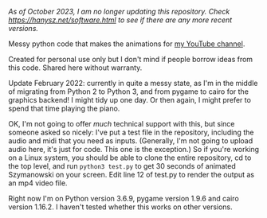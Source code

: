 *As of October 2023, I am no longer updating this repository.  Check https://hanysz.net/software.html to see if there are any more recent versions.*

Messy python code that makes the animations for [my YouTube channel](https://www.youtube.com/channel/UCVtiLYoo1dCpG3xOdt4y6SQ).

Created for personal use only but I don't mind if people borrow ideas from this code.  Shared here without warranty.

Update February 2022: currently in quite a messy state, as I'm in the middle of migrating from Python 2 to Python 3, and from pygame to cairo for the graphics backend!  I might tidy up one day.  Or then again, I might prefer to spend that time playing the piano.

OK, I'm not going to offer *much* technical support with this, but since someone asked so nicely: I've put a test file in the repository, including the audio and midi that you need as inputs.  (Generally, I'm not going to upload audio here, it's just for code.  This one is the exception.) So if you're working on a Linux system, you should be able to clone the entire repository, cd to the top level, and run `python3 test.py` to get 30 seconds of animated Szymanowski on your screen.  Edit line 12 of test.py to render the output as an mp4 video file.

Right now I'm on Python version 3.6.9, pygame version 1.9.6 and cairo version 1.16.2.  I haven't tested whether this works on other versions.
